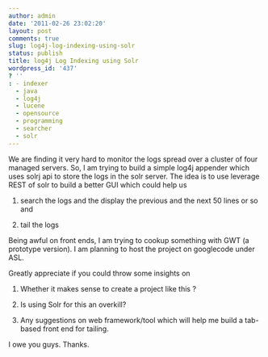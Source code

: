 ```yaml
---
author: admin
date: '2011-02-26 23:02:20'
layout: post
comments: true
slug: log4j-log-indexing-using-solr
status: publish
title: log4j Log Indexing using Solr
wordpress_id: '437'
? ''
: - indexer
  - java
  - log4j
  - lucene
  - opensource
  - programming
  - searcher
  - solr
---
```


We are finding it very hard to monitor the logs spread over a cluster of four
managed servers. So, I am trying to build a simple log4j appender which uses
solrj api to store the logs in the solr server. The idea is to use leverage
REST of solr to build a better GUI which could help us

1) search the logs and the display the previous and the next 50 lines or so
and

2) tail the logs

Being awful on front ends, I am trying to cookup something with GWT (a
prototype version). I am planning to host the project on googlecode under ASL.

Greatly appreciate if you could throw some insights on

1) Whether it makes sense to create a project like this ?

2) Is using Solr for this an overkill?

3) Any suggestions on web framework/tool which will help me build a tab-based
front end for tailing.


I owe you guys. Thanks.

